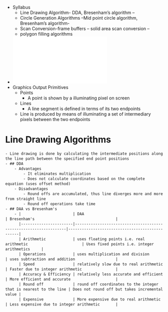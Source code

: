 - Syllabus
	- Line Drawing Algorithm- DDA, Bresenham’s algorithm –
	- Circle Generation Algorithms –Mid point circle algorithm, Bresenham’s algorithm-
	- Scan Conversion-frame buffers – solid area scan conversion –
	- polygon filling algorithms
- ![Module 2 by Miss.pdf](../assets/Module_2_by_Miss_1637040594953_0.pdf)
- Graphics Output Primitives
	- Points
		- A point is shown by a illuminating pixel on screen
	- Lines
		- A line segment is defined in terms of its two endpoints
	- Line is produced by means of illuminating a set of intermediary pixels between the two endpoints
# Line Drawing Algorithms
	- Line drawing is done by calculating the intermediate positions along the line path between the specified end point positions
	- ## DDA
		- Advantages
			- It eliminates multiplication
			- Does not calculate coordinates based on the complete equation (uses offset method)
		- Disadvantages
			- Round offs are accumulated, thus line diverges more and more from straight line
			- Round off operations take time
	- ## DAA vs Bresenham's
		- |                       | DAA                                                              | Bresenham's                                    |
		  |-----------------------|------------------------------------------------------------------|------------------------------------------------|
		  | Arithmetic            | uses floating points i.e. real arithmetic                        | Uses fixed points i.e. integer arithmetics     |
		  | Operations            | uses multiplication and division                                 | uses subtraction and addition                  |
		  | Speed                 | relatively slow due to real arithmetic                           | Faster due to integer arithmetic               |
		  | Accuracy & Efficiency | relatively less accurate and efficient                           | More efficient and accurate                    |
		  | Round off             | round off coordinates to the integer that is nearest to the line | Does not round off but takes incremental value |
		  | Expensive             | More expensive due to real arithmetic                            | Less expensive due to integer arithmetic       |